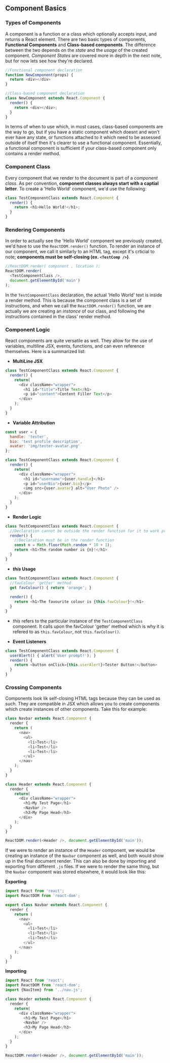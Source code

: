 ## Component Basics

### Types of Components
A component is a function or a class which optionally accepts input, and returns a React element. There are two basic types of components, __Functional Components__ and __Class-based components__. The difference between the two depends on the _state_ and the _usage_ of the created component. _Component States_ are covered more in depth in the next note, but for now lets see how they're declared.
```javascript
//Functional component declaration
function NewComponent(props) {
  return <div></div>
}

//Class-based component declaration
class NewComponent extends React.Component {
  render() {
    return <div></div>;
  }
}
```
In terms of when to use which, in most cases, class-based components are the way to go, but if you have a static component which doesnt and won't ever have any state, or functions attached to it which need to be assessed outside of itself then it's clearer to use a functional component. Essentially, a functional component is sufficient if your class-based component only contains a render method.

### Component Class
Every component that we render to the document  is part of a _component class_. As per convention, __component classes always start with a captial letter__.
To create a 'Hello World' component, we'd use the following:
```javascript
class TestComponentClass extends React.Component {
  render() {
    return <h1>Hello World!</h1>;
  }
}
```
### Rendering Components
In order to actually see the 'Hello World' component we previously created, we'd have to use the `ReactDOM.render()` function. To render an instance of our component, we call it similarly to an HTML tag, except it's crticial to note; __components must be self-closing (ex. `<TestComp />`)__.
```javascript
//ReactDOM.render( component , location );
ReactDOM.render(
  <TestComponentClass />,
  document.getElementById('main')
);
```
In the `TestComponentClass` declaration, the actual 'Hello World' text is inside a render method. This is because the component class is a set of instructions, and when we call the `ReactDOM.render()` function, we are actually we are creating an _instance_ of our class, and following the instructions contained in the class' render method.

### Component Logic
React components are quite versatile as well. They allow for the use of variables, multiline JSX, events, functions, and can even reference themselves. Here is a summarized list:
 - __MultiLine JSX__
```javascript
class TestComponentClass extends React.Component {
  render() {
    return(
      <div className="wrapper">
        <h1 id="title">Title Text</h1>
        <p id="content">Content Filler Text</p>
      </div>
    );
  }
}
```
 - __Variable Attribution__
```javascript
const user = {
  handle: 'tester',
  bio: 'test profile description',
  avatar: 'img/tester-avatar.png'
};

class TestComponentClass extends React.Component {
  render() {
    return(
      <div className="wrapper">
        <h1 id="username">{user.handle}</h1>
        <p id="userBio">{user.bio}</p>
        <img src={user.avatar} alt="User Photo" />
      </div>
    );
  }
}
```
 - __Render Logic__
```javascript
class TestComponentClass extends React.Component {
  //Declaration cannot be outside the render function for it to work properly
  render() {
    //Declaration must be in the render function
    const n = Math.floor(Math.random * 10 + 1);
    return <h1>The random number is {n}!</h1>
  }
}
```
 - ___this_ Usage__
```javascript
class TestComponentClass extends React.Component {
  //favColour 'getter' method
  get favColour() { return 'orange'; }
  
  render() {
    return <h1>The favourite colour is {this.favColour}!</h1>
  }
}
```
* _this_ refers to the particular instance of the `TestComponentClass` component. It calls upon the favColour 'getter' method which is why it is refered to as `this.favColour`, not `this.favColour()`.
 - __Event Listeners__
```javascript
class TestComponentClass extends React.Component {
  userAlert() { alert('User prompt!'); }
  render() {
    return <button onClick={this.userAlert}>Tester Button!</button>
  }
}
```

### Crossing Components
Components look lik self-closing HTML tags because they can be used as such. They are compatible in JSX which allows you to create components which create instances of other components. Take this for example: 
```javascript
class Navbar extends React.Component {
  render {
    return (
      <nav>
        <ul>
          <li>Test</li>
          <li>Test</li>
          <li>Test</li>
        </ul>
      </nav>
    );
  }
}

class Header extends React.Component {
  render {
    return(
      <div className="wrapper">
        <h1>My Test Page</h1>
        <Navbar />
        <h3>My Page Head</h3>
      </div>
    );
  }
}

ReactDOM.render(<Header />, document.getElementById('main'));
```
If we were to render an instance of the `Header` component, we would be creating an instance of the `Navbar` component as well, and both would show up in the final document render. This can also be done by importing and exporting from different `.js` files. If we were to render the same thing, but the `Navbar` component was stored elsewhere, it would look like this:


__Exporting__
```javascript
import React from 'react';
import ReactDOM from 'react-dom';

export class Navbar extends React.Component {
  render {
    return (
      <nav>
        <ul>
          <li>Test</li>
          <li>Test</li>
          <li>Test</li>
        </ul>
      </nav>
    );
  }
}
```
__Importing__
```javascript
import React from 'react';
import ReactDOM from 'react-dom';
import {NavItem} from '../nav.js';

class Header extends React.Component {
  render {
    return(
      <div className="wrapper">
        <h1>My Test Page</h1>
        <Navbar />
        <h3>My Page Head</h3>
      </div>
    );
  }
}

ReactDOM.render(<Header />, document.getElementById('main'));
```
